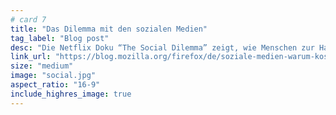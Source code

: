 ```yaml
---
# card 7
title: "Das Dilemma mit den sozialen Medien"
tag_label: "Blog post"
desc: "Die Netflix Doku “The Social Dilemma” zeigt, wie Menschen zur Handelsware der Konzerne werden. Und es gibt noch mehr zum Thema zu sagen."
link_url: "https://blog.mozilla.org/firefox/de/soziale-medien-warum-kostenlos-doch-seinen-preis-hat/?utm_source=www.mozilla.org&utm_medium=referral&utm_campaign=homepage&utm_content=card"
size: "medium"
image: "social.jpg"
aspect_ratio: "16-9"
include_highres_image: true
---
```

